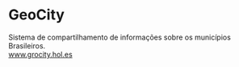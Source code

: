 # GeoCity
Sistema de compartilhamento de informações sobre os municípios Brasileiros.
<BR> 
 www.grocity.hol.es
